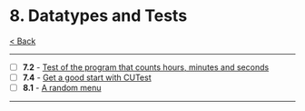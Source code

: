 # 8. Datatypes and Tests

[< Back](../README.md)

---

- [ ] **7.2** - [Test of the program that counts hours, minutes and seconds](./7_2.md)
- [ ] **7.4** - [Get a good start with CUTest](./7_4.md)
- [ ] **8.1** - [A random menu](./8_1.md)

---

